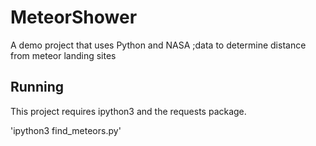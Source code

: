 # MeteorShower
A demo project that uses Python and NASA ;data to determine distance from meteor landing sites

## Running

This project requires ipython3 and the requests package.

'ipython3 find_meteors.py'
